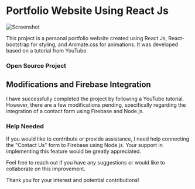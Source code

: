 # Portfolio Website Using React Js

![Screenshot](https://github.com/ZAINKHAN25/Portfolio-Clone/assets/121414309/dcd71acb-6d58-4f45-8a8d-cfa4f727449f)

This project is a personal portfolio website created using React Js, React-bootstrap for styling, and Animate.css for animations. It was developed based on a tutorial from YouTube.

### Open Source Project

## Modifications and Firebase Integration

I have successfully completed the project by following a YouTube tutorial. However, there are a few modifications pending, specifically regarding the integration of a contact form using Firebase and Node.js.

### Help Needed

If you would like to contribute or provide assistance, I need help connecting the "Contact Us" form to Firebase using Node.js. Your support in implementing this feature would be greatly appreciated.

Feel free to reach out if you have any suggestions or would like to collaborate on this improvement.

Thank you for your interest and potential contributions!
